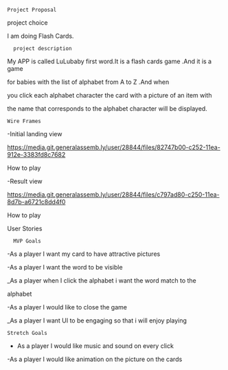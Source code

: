     Project Proposal


project choice


I am doing Flash Cards.

      project description
  
My APP is called LuLubaby first word.It is a flash cards game .And it is a game

for babies with the list of alphabet from A to Z .And when

you click each alphabet character the card with a picture of an item with

the name that corresponds to the alphabet character will be displayed.

    
    Wire Frames

-Initial landing view

https://media.git.generalassemb.ly/user/28844/files/82747b00-c252-11ea-912e-3383fd8c7682




How to play

-Result view



https://media.git.generalassemb.ly/user/28844/files/c797ad80-c250-11ea-8d7b-a6721c8dd4f0





How to play


   User Stories


      MVP Goals

-As a player I want my card to have attractive pictures

-As a player I want the word to be visible

_As a player when I click the alphabet i want the word match to the 

alphabet

-As a player I would like to close the game

_As a player I want UI to be engaging so that i will enjoy playing



    Stretch Goals

- As a player I would like music and sound on every click

-As a player I would like animation  on the picture on the cards